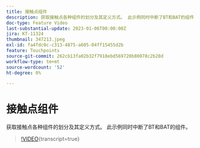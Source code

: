 ```yaml
---
title: 接触点组件
description: 获取接触点各种组件的划分及其定义方式。 此示例同时中断了BT和BAT的组件。
doc-type: Feature Video
last-substantial-update: 2023-01-06T00:00:00Z
jira: KT-11324
thumbnail: 347213.jpeg
exl-id: fa4fdc0c-c313-4875-a605-04ff15455d2b
feature: Touchpoints
source-git-commit: 262cb13fa02b32f7918ebd569720b80078c2b28d
workflow-type: tm+mt
source-wordcount: '52'
ht-degree: 0%

---
```


# 接触点组件

获取接触点各种组件的划分及其定义方式。 此示例同时中断了BT和BAT的组件。

>[!VIDEO](https://video.tv.adobe.com/v/3437622/?learn=on&captions=chi_hans){transcript=true}
